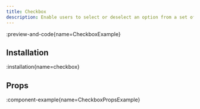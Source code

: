 ```yaml
---
title: Checkbox
description: Enable users to select or deselect an option from a set of choices
---
```


:preview-and-code{name=CheckboxExample}

## Installation

:installation{name=checkbox}

## Props

:component-example{name=CheckboxPropsExample}
